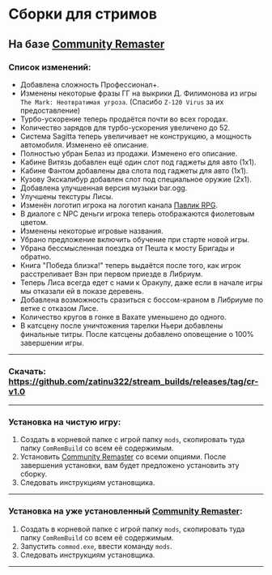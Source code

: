 # Сборки для стримов

## На базе [Community Remaster](https://github.com/DeusExMachinaTeam/EM-CommunityPatch/releases/)

### **Список изменений:**
+ Добавлена сложность Профессионал+.
+ Изменены некоторые фразы ГГ на выкрики Д. Филимонова из игры `The Mark: Неотвратимая угроза`. (Спасибо `Z-120 Virus` за их предоставление)
+ Турбо-ускорение теперь продаётся почти во всех городах.
+ Количество зарядов для турбо-ускорения увеличено до 52.
+ Система Sagitta теперь увеличивает не конструкцию, а мощность автомобиля. Изменено её описание.
+ Полностью убран Белаз из продажи. Изменено его описание.
+ Кабине Витязь добавлен ещё один слот под гаджеты для авто (1x1).
+ Кабине Фантом добавлены два слота под гаджеты для авто (1x1).
+ Кузову Экскалибур добавлен слот под специальное оружие (2x1).
+ Добавлена улучшенная версия музыки bar.ogg.
+ Улучшены текстуры Лисы.
+ Изменён логотип игрока на логотип канала [Павлик RPG](https://www.youtube.com/channel/UCn4cTYbkGki7getrE5sZabw).
+ В диалоге с NPC деньги игрока теперь отображаются фиолетовым цветом.
+ Изменены некоторые игровые названия.
+ Убрано предложение включить обучение при старте новой игры.
+ Убрана бессмысленная поездка от Пешта к мосту Бригады и обратно.
+ Книга "Победа близка!" теперь выдаётся после того, как игрок расстреливает Вэн при первом приезде в Либриум.
+ Теперь Лиса всегда едет с нами к Оракулу, даже если в начале игры мы отказали ей в показе деревень.
+ Добавлена возможность сразиться с боссом-краном в Либриуме по ветке с отказом Лисе.
+ Количество кругов в гонке в Вахате уменьшено до одного.
+ В катсцену после уничтожения тарелки Ньери добавлены финальные титры. После катсцены добавлено оповещение о 100% завершении игры.

***

### **Скачать:** https://github.com/zatinu322/stream_builds/releases/tag/cr-v1.0

***

### **Установка на чистую игру:**
1. Создать в корневой папке с игрой папку `mods`, скопировать туда папку `ComRemBuild` со всем её содержимым.
2. Установить [Community Remaster](https://github.com/DeusExMachinaTeam/EM-CommunityPatch/releases/) со всеми опциями. После завершения установки, вам будет предложено установить эту сборку.
3. Следовать инструкциям установщика.

***

### **Установка на уже установленный [Community Remaster](https://github.com/DeusExMachinaTeam/EM-CommunityPatch/releases/)**:
1. Создать в корневой папке с игрой папку `mods`, скопировать туда папку `ComRemBuild` со всем её содержимым.
2. Запустить `commod.exe`, ввести команду `mods`.
3. Следовать инструкциям установщика.

***
